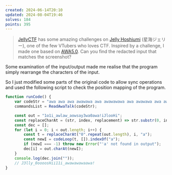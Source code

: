 ```yaml
---
created: 2024-06-14T20:10
updated: 2024-08-04T19:46
solves: 184
points: 395
---
```


> [JellyCTF](https://jellyc.tf/) has some amazing challenges on [Jelly Hoshiumi](https://x.com/jellyhoshiumi) (星海ジェリー), one of the few VTubers who loves CTF. Inspired by a challenge, I made one based on [AWA5.0](https://github.com/TempTempai/AWA5.0). Can you find the redacted input that matches the screenshot?

Some examination of the input/output made me realise that the program simply rearrange the characters of the input.

So I just modified some parts of the original code to allow sync operations and used the following script to check the position mapping of the program.

```js
function runCode() {
    var codeStr = "awa awa awa awawawa awa awawawawa awa awawawa awa awa awa awawa awa awa awawawa awa awa awa awawawa awa awawawa awa awa awawa awa awa awa awawawa awa awa awa awa awawa awa awawawa awa awa awawawa awa awa awawawa awa awa awawa awawa awa awawawa awa awa awa awawawa awa awawawa awa awawa awawa awa awa awawawa awawa awawa awa awa awa awawawa awawa awawawa awa awa awawawa awawawa awa awawa awa awawawa awa awa awa awawawa awa awawawa awa awa awa awa awa awa awa awawawa awa awa awa awa awa awa awa awawawa awa awa awa awawa awa awa awawawa awa awa awa awawawa awa awawawa awa awa awawa awa awa awa awawawa awa awa awa awa awawa awa awawawa awa awa awawawa awa awa awawawa awa awa awawa awawa awa awawawa awa awa awa awawawa awa awawawa awa awawa awawa awa awa awawawa awawa awawa awa awa awa awawawa awawa awawawa awa awa awawawa awawawa awa awawa awa awawawa awa awa awa awawawa awa awawawa awa awa awa awa awa awa awa awawawa awa awa awa awa awa awa awa awawawa awa awa awa awa awa awa awa awawawa awawa awa awa awa awa awa awawawa awawawa awawa awa awa awawawa awawawawawawa awa awa awa awawa awa awa awa awawa awa awa awa awawa awa awa awa awawa awa awa awa awawa awa awa awa awawa awa awa awa awawa awa awa awa awawa awa awa awa awawa awa awa awa awawa awa awa awa awawa awa awa awa awawa awa awa awa awawa awa awa awa awawa awa awa awa awawa awa awa awa awawa awa awa awa awawa awa awa awa awawa awa awa awa awawa awa awa awa awawa awa awa awa awawa awa awa awa awawa awa awa awa awawa awa awa awa awawa awa awa awa awawa awa awa awa awawa awa awa awa awawa awa awa awa awawa awa awa awa awawa awa awa awa awawa awa awa awa awawa awa awa awa awawa";
    commandsList = ReadAwaTalk(codeStr);

    const out = "1o1i_awlaw_aowsay3wa0awa!iJlooHi";
    const replaceCharAt = (str, index, replacement) => str.substr(0, index) + replacement + str.substr(index + 1);
    const dec = [];
    for (let i = 0; i < out.length; i++) {
        const t = replaceCharAt("0".repeat(out.length), i, "a");
        const newI = codeLoop(t, []).indexOf("a");
        if (newI === -1) throw new Error("'a' not found in output");
        dec[i] = out.charAt(newI);
    }
    console.log(dec.join(""));
    // J3lly_0oooosHii11i_awawawawaawa!
}
```
